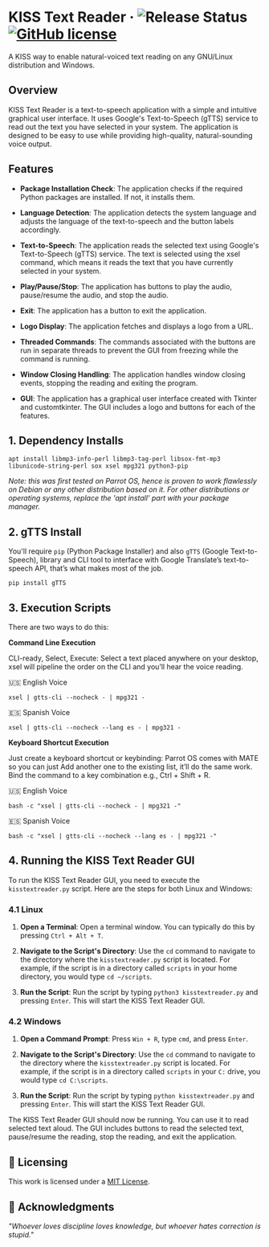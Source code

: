 # KISS Text Reader &middot; ![Release Status](https://img.shields.io/badge/release-v1.0.0-green) [![GitHub license](https://img.shields.io/badge/license-MIT-blue.svg)](LICENSE)
A KISS way to enable natural-voiced text reading on any GNU/Linux distribution and Windows.

## **Overview**

KISS Text Reader is a text-to-speech application with a simple and intuitive graphical user interface. It uses Google's Text-to-Speech (gTTS) service to read out the text you have selected in your system. The application is designed to be easy to use while providing high-quality, natural-sounding voice output.

## **Features**

* **Package Installation Check**: The application checks if the required Python packages are installed. If not, it installs them.

* **Language Detection**: The application detects the system language and adjusts the language of the text-to-speech and the button labels accordingly.

* **Text-to-Speech**: The application reads the selected text using Google's Text-to-Speech (gTTS) service. The text is selected using the xsel command, which means it reads the text that you have currently selected in your system.

* **Play/Pause/Stop**: The application has buttons to play the audio, pause/resume the audio, and stop the audio.

* **Exit**: The application has a button to exit the application.

* **Logo Display**: The application fetches and displays a logo from a URL.

* **Threaded Commands**: The commands associated with the buttons are run in separate threads to prevent the GUI from freezing while the command is running.

* **Window Closing Handling**: The application handles window closing events, stopping the reading and exiting the program.

* **GUI**: The application has a graphical user interface created with Tkinter and customtkinter. The GUI includes a logo and buttons for each of the features.

## 1. Dependency Installs

```
apt install libmp3-info-perl libmp3-tag-perl libsox-fmt-mp3 libunicode-string-perl sox xsel mpg321 python3-pip
```
_Note: this was first tested on Parrot OS, hence is proven to work flawlessly on Debian or any other distribution based on it. For other distributions or operating systems, replace the 'apt install' part with your package manager._

## 2. gTTS Install

You'll require ```pip``` (Python Package Installer) and also ```gTTS``` (Google Text-to-Speech), library and CLI tool to interface with Google Translate’s text-to-speech API, that’s what makes most of the job.

```
pip install gTTS
```


## 3. Execution Scripts

There are two ways to do this:

**Command Line Execution**

CLI-ready, Select, Execute: Select a text placed anywhere on your desktop, xsel will pipeline the order on the CLI and you’ll hear the voice reading.

:us: English Voice
```
xsel | gtts-cli --nocheck - | mpg321 -
```
:es: Spanish Voice
```
xsel | gtts-cli --nocheck --lang es - | mpg321 -
```
**Keyboard Shortcut Execution**

Just create a keyboard shortcut or keybinding: Parrot OS comes with MATE so you can just Add another one to the existing list, it’ll do the same work. Bind the command to a key combination e.g., Ctrl + Shift + R.

:us: English Voice
```
bash -c "xsel | gtts-cli --nocheck - | mpg321 -"
```
:es: Spanish Voice
```
bash -c "xsel | gtts-cli --nocheck --lang es - | mpg321 -"
```


## 4. Running the KISS Text Reader GUI

To run the KISS Text Reader GUI, you need to execute the `kisstextreader.py` script. Here are the steps for both Linux and Windows:

### 4.1 Linux

1. **Open a Terminal**: Open a terminal window. You can typically do this by pressing `Ctrl + Alt + T`.

2. **Navigate to the Script's Directory**: Use the `cd` command to navigate to the directory where the `kisstextreader.py` script is located. For example, if the script is in a directory called `scripts` in your home directory, you would type `cd ~/scripts`.

3. **Run the Script**: Run the script by typing `python3 kisstextreader.py` and pressing `Enter`. This will start the KISS Text Reader GUI.

### 4.2 Windows

1. **Open a Command Prompt**: Press `Win + R`, type `cmd`, and press `Enter`.

2. **Navigate to the Script's Directory**: Use the `cd` command to navigate to the directory where the `kisstextreader.py` script is located. For example, if the script is in a directory called `scripts` in your `C:` drive, you would type `cd C:\scripts`.

3. **Run the Script**: Run the script by typing `python kisstextreader.py` and pressing `Enter`. This will start the KISS Text Reader GUI.

The KISS Text Reader GUI should now be running. You can use it to read selected text aloud. The GUI includes buttons to read the selected text, pause/resume the reading, stop the reading, and exit the application.

## :scroll: Licensing
This work is licensed under a [MIT License](LICENSE).

## :brain: Acknowledgments

*"Whoever loves discipline loves knowledge, but whoever hates correction is stupid."*
